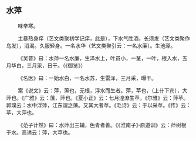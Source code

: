 ## 水萍
<p>&emsp;&emsp;
味辛寒。
</p>
<p>&emsp;&emsp;
主暴热身痒（艺文类聚初学记痒，此是），下水气胜酒，长须发（艺文类聚作乌发），消渴。久服轻身。一名水华（艺文类聚引云：一名水廉）。生池泽。
</p>
<p>&emsp;&emsp;
《吴普》曰：水萍一名水廉，生泽水上，叶员小，一茎，一叶，根入水，五月华白，三月采，日干。（《御览》）
</p>
<p>&emsp;&emsp;
《名医》曰：一始水白，一名水苏，生雷泽，三月采，曝干。
</p>
<p>&emsp;&emsp;
案《说文》云：萍，蓱也，无根，浮水而生者。萍，苹也，（上卄下宾），大萍也。《广雅》云：薸，萍也。《夏小正》云：七月湟潦生苹。《尔雅》云：萍苹。郭璞云：水中浮萍，江东谓之薸。又其大者苹。《毛诗》云：于以采苹。《传》云：苹，大萍也。
</p>
<p>&emsp;&emsp;
《范子计然》曰：水萍出三辅，色青者善。《《淮南子》·原道训》云：萍树根于水。高诱云：萍，大苹也。
</p>